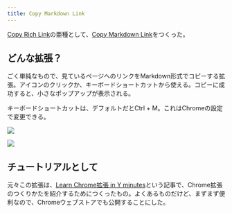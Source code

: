 ```yaml
---
title: Copy Markdown Link
---
```

[Copy Rich Link](https://chrome.google.com/webstore/detail/copy-rich-link/hikiamlgpdcabppakpmemaofmkgknpea)の亜種として、[Copy Markdown Link](https://chrome.google.com/webstore/detail/copy-markdown-link/gkceaaphhbeanfciglgpffnncfpipjpa)をつくった。

どんな拡張？
------

ごく単純なもので、見ているページへのリンクをMarkdown形式でコピーする拡張。アイコンのクリックか、キーボードショートカットから使える。コピーに成功すると、小さなポップアップが表示される。

キーボードショートカットは、デフォルトだとCtrl + M。これはChromeの設定で変更できる。

![](https://lh3.googleusercontent.com/docs/ADP-6oFWrfVKzc_G_LcskaAKL537Py067WDzkbVMgbxvt-Ym7qvGxR9JWwFcSL0z56flECf9RQ1B65LjhbkPnX8nn_4Zr70yw8dndRGHBjjYscuRFJzMUnNFbGYjPH536cMQTkwuRWj34zhT1wm7DjqiFexgjBpAplyuPesgpDAGSVibYzDX-tlr66Dv_G1vdOhfj7ObwEEeP3sNV762P7F5rI4CtFmvQFZQwwKgqAKE4vp8MOLIImLwL66-8Nl7hz3XBIjkNFyttjTEg5dryn1C03-oKHP9Su5FEeJ-KnjahtFBi1aqeNN3tGVJOTJmeDX4yIaii-hmrAA5__vxPC3_QzFXb3s7k4NcIDXsjmra5l4SQX5XM6cLYcDrPCvhdJ9IA_78aQ2grvWcKOw1UiTceFAy-sjWCYe_V7WUJkbv8thxjsBDs6us3B_FmhEssA4yy1jBqmaCmtcCD3B3q-qMX4q3cl47b2T7_F5RnKN5hpltYZUrvgnXcWzyIObln0fn-XkwtL7ksJXRNqal_TgrPYc9eNQX56VV9BXfDQDmYOz2W3Wzpph6EMZqlHHmVkeOXbUpO-AEUC0eFuhrVCyK-4s8jijYBE-RoTW756XPTMwy670IFA-vOgdZLIx9kdpSwY6VyLGbkrk-tdM8lZRV-agCBpvwp6ESHDEjEIhMnbUoaQJZpVU0dIuqPHOwMbZFJsMdsL4Mrr84SSPxmnBXJpHpnFXVapVookFjy81hy3gbSMtngVzZ-GSkdKlfGARVx8ns92hE4cpd7jIcQ1bQLzL0q49FpLaUUfp01hS7WpJ1RiOt8RWVa1iFxrd9RFA9Jai6Kkd75HpTvHd7D3g5DzsZq1w4XaLq2UvhDUPGvKaaq-REtvSmwzqOGa4xIYWLMyb-2yNXXi8qJeXHysRebhdu2woEUzmDD_FP_qLBPqaquhSSsidqiEUlpb77EQ4TUpmNpDfL8haPF2Y-c3Upjo4lHtUIVGYUtOLjHhBUHL_j-JSN5YQnGyHEpWqn7b_AB9gMVWTGX_BFaNsgVwQQhz6CLzYrJ9eqSPeXa1VZT0PKo3-XPM_znKHNUsvcPB2LD1i8bB_dHR3mXGYIONikOQhtGofNfcZytMJBmAJ1XmjYZ6NYDrC-hAYlVk6vq9ocxHqqetJzkBYNJiiVMMHt2WVCAZhM4Xj-1-jp9YOxGvkFj6GIc3HoVNu-bf8gGtf-DfKdNS6qD2LxSQ54dSsuijTN1Iu3LzfueXBk0rX-VAIjJ6Z4)

![](https://lh3.googleusercontent.com/docs/ADP-6oHKXklt40iVh0TVV28LDGIglMQTbI-hVmGPWN2WBJ1kyoyrkca2W65hPvcJD3IOlzz6JkbCjZgW9qwd76hFygkLptCNz3s5zxEaKgKx4zQn4Go0k8Z7qyM7wDgf_ikNKSbNEOWTwvud7b7Ss06fzuAn0XQd2bzWBLhwk5MJBGOx6sQBX-eycGUkwJ8rk5xZUs5F9Ei_xdIg8gl3KvNDvH0e1CnkXpcj5gvPgX-nQXYKTBBdPX8eSoSvm3qkODOybTdSB8ZSF5qD3ZqfFW3ZoVWzZyvTbe3Do2D0Ys1t6jJeeJ6CYKOOYn4obZF4b42KczWMfyzl_jewoNSYiSo8glINW0PRr3vrL6X_IHlXr3I4L9NGAkF4SqMTRkIIG8NVXHn7DW2paWq5q1BXkK5ysOPOzTYc6LiZNA5JrJ-oC0CQAu99E_9cJ0PdjA_svITqfpNgC76fBRZcCsoT2Vb6JccRYFgS7ylz_RHsR-eq6j0nEMeKoc8FngBxJxsfqibs0okQiXRobtQ0e5V-H6lOv257WNN1GDeRkrKRnjruCyfJgG4aN2OLuVEbO9YeZXo6iJfsTEcYiSa5s3O6spq9B9ssFTZzIwIXTjKvE27Nmkj-Apm88IwSAZg-3L-L9_8NGmgi6-XmKNTpPK82f0cx80gMvr6TCwiEGxA8u8waTpyWjvkSEZQ13sJWSzhfeBTSaeVzr-dHGkaj5kGX5L0LItJo25bQCoUTw7-vd89wvKRdle2Yl1iWPm1__tk0IN3gFAQ3H83fVFWqTygC7Hn0kGTonyUBobpOEzgN-s2WGt_-s3HR6P1ANjLVS2vfc1jmNu2_ggdm3YML7Si6xEEa5W60EiiNExlO128BOuvqxM4tmSivQPAq4zZcsfxiIIl_uWbz7BFyfDo0SDz_RTfpJ_STvBcfR5d4oXiUeU5k7yHqPbR45aTgcXOG82vZQA3CbP0I0QqGfZMkU3pshMvk4Ro8FzCYHLYc_1bkV-mFK8LAgvEY90bG6rObSewYNfPRKOpLgk50XYE3tFzisZOtzrnVQE26keg9E1U9STWwuTWXL8yBSJi1ah_x-cn5CK9fLiNSB4_05wWb75GyjMHoAvq2ryth0yqOWEXbOL5xlF1yd6OTYFh3nBRFtr9w9xFL-Gxadn4XITfcibSWaOYwBboc54On8DrqJIT0g_S3LgkrkUwg8zvbiQNuNfcAjhpqcmJzbZ7ne4Ra9kZ-W1UONV4eQTNCEP-gkoJetIK0pmclWWWX)

チュートリアルとして
----------

元々この拡張は、[Learn Chrome拡張 in Y minutes](https://r7kamura.com/articles/2022-05-18-learn-chrome-extention-in-y-minutes)という記事で、Chrome拡張のつくりかたを紹介するためにつくったもの。よくあるものだけど、まずまず便利なので、Chromeウェブストアでも公開することにした。
